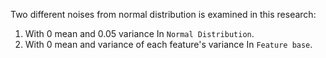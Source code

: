 Two different noises from normal distribution is examined in this research:

1. With 0 mean and 0.05 variance In `Normal Distribution`.
2. With 0 mean and variance of each feature's variance In `Feature base`.

